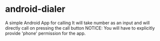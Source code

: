 # android-dialer
A simple Android App for calling
It will take number as an input and will directly call on pressing the call button
NOTICE: You will have to explicitly provide 'phone' permission for the app.
